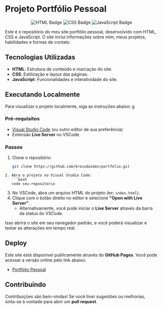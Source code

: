 # Projeto Portfólio Pessoal

<div align="center"> 
	<img src="https://img.shields.io/badge/HTML-5-orange?style=for-the-badge&logo=html5" alt="HTML Badge" /> 
	<img src="https://img.shields.io/badge/CSS-3-blue?style=for-the-badge&logo=css3&logoColor=white" alt="CSS Badge" /> 
	<img src="https://img.shields.io/badge/JavaScript-ES6+-yellow?style=for-the-badge&logo=javascript&logoColor=black" alt="JavaScript Badge" /> 
</div>

Este é o repositório do meu site portfólio pessoal, desenvolvido com HTML, CSS e JavaScript. O site inclui informações sobre mim, meus projetos, habilidades e formas de contato.

## Tecnologias Utilizadas

- **HTML**: Estrutura de conteúdo e marcação do site.
- **CSS**: Estilização e layout das páginas.
- **JavaScript**: Funcionalidades e interatividade do site.

## Executando Localmente

Para visualizar o projeto localmente, siga as instruções abaixo:
g
### Pré-requisitos

- [Visual Studio Code](https://code.visualstudio.com/) (ou outro editor de sua preferência)
- Extensão **Live Server** no VSCode

### Passos

1. Clone o repositório:
	```bash
   git clone https://github.com/krocodaimon/portfolio.git
```
2. Abra o projeto no Visual Studio Code:
   ```bash
   code seu-repositorio
```
3. No VSCode, abra um arquivo HTML do projeto (ex: `index.html`).
4. Clique com o botão direito no editor e selecione **"Open with Live Server"**.  
   - Alternativamente, você pode iniciar o **Live Server** através da barra de status do VSCode.

Isso abrirá o site em seu navegador padrão, e você poderá visualizar e testar as alterações em tempo real.

## Deploy

Este site está disponível publicamente através do **GitHub Pages**. Você pode acessar a versão online pelo link abaixo:

- [Portfólio Pessoal](https://github.com/krocodaimon)

## Contribuindo

Contribuições são bem-vindas! Se você tiver sugestões ou melhorias, sinta-se à vontade para abrir um **pull request**.